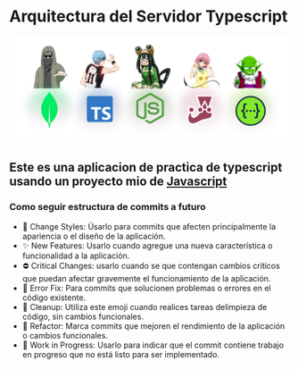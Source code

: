 # Arquitectura del Servidor Typescript

[![Arquitectura del Servidor](https://github.com/arceprogramando/arquitectura_del_servidor_typescript/blob/main/src/public/upload/portada.png)](https://github.com/arceprogramando)

## Este es una aplicacion de practica de typescript usando un proyecto mio de [Javascript]

### Como seguir estructura de commits a futuro

- 🌈 Change Styles: Úsarlo para commits que afecten principalmente la apariencia o el diseño de la aplicación.
- ✨ New Features: Usarlo cuando agregue una nueva característica o funcionalidad a la aplicación.
- ⛔ Critical Changes: usarlo cuando se  que contengan cambios críticos que puedan afectar gravemente el funcionamiento de la aplicación.
- 🐛 Error Fix: Para commits que solucionen problemas o errores en el código existente.
- 🧼 Cleanup: Utiliza este emoji cuando realices tareas delimpieza de código, sin cambios funcionales.
- 🚀 Refactor: Marca commits que mejoren el rendimiento de la aplicación o cambios funcionales.
- 🚧 Work in Progress: Usarlo para indicar que el commit contiene trabajo en progreso que no está listo para ser implementado.


[Arquitectura del Servidor]: <https://github.com/arceprogramando/arquitectura-del-servidor>

[Javascript]:<https://github.com/arceprogramando/arquitectura-del-servidor>
